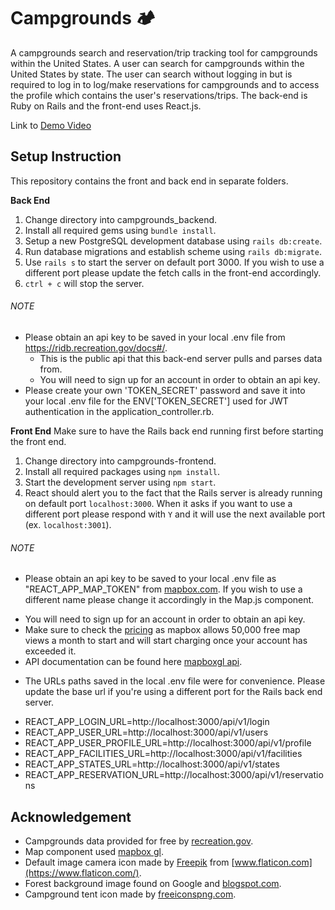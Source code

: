 # Campgrounds 🏕
A campgrounds search and reservation/trip tracking tool for campgrounds within the United States. A user can search for campgrounds within the United States by state. The user can search without logging in but is required to log in to log/make reservations for campgrounds and to access the profile which contains the user's reservations/trips. The back-end is Ruby on Rails and the front-end uses React.js.

Link to [Demo Video](https://youtu.be/W-MtbtqQpCY)

## Setup Instruction
This repository contains the front and back end in separate folders.

**Back End**
1. Change directory into campgrounds_backend.
2. Install all required gems using `bundle install`.
3. Setup a new PostgreSQL development database using `rails db:create`.
4. Run database migrations and establish scheme using `rails db:migrate`.
5. Use `rails s` to start the server on default port 3000. If you wish to use a different port please update the fetch calls in the front-end accordingly.
6. `ctrl + c` will stop the server.

###### NOTE
* Please obtain an api key to be saved in your local .env file from https://ridb.recreation.gov/docs#/.
  - This is the public api that this back-end server pulls and parses data from.
  - You will need to sign up for an account in order to obtain an api key.
* Please create your own 'TOKEN_SECRET' password and save it into your local .env file for the ENV['TOKEN_SECRET'] used for JWT authentication in the application_controller.rb.

**Front End**
Make sure to have the Rails back end running first before starting the front end.

1. Change directory into campgrounds-frontend.
2. Install all required packages using `npm install`.
3. Start the development server using `npm start`.
4. React should alert you to the fact that the Rails server is already running on default port `localhost:3000`. When it asks if you want to use a different port please respond with `Y` and it will use the next available port (ex. `localhost:3001`).

###### NOTE
* Please obtain an api key to be saved to your local .env file as "REACT_APP_MAP_TOKEN" from [mapbox.com](https://www.mapbox.com/). If you wish to use a different name please change it accordingly in the Map.js component.
- You will need to sign up for an account in order to obtain an api key.
- Make sure to check the [pricing](https://www.mapbox.com/pricing/) as mapbox allows 50,000 free map views a month to start and will start charging once your account has exceeded it.
- API documentation can be found here [mapboxgl api](https://docs.mapbox.com/mapbox-gl-js/api/).
* The URLs paths saved in the local .env file were for convenience. Please update the base url if you're using a different port for the Rails back end server.
- REACT_APP_LOGIN_URL=http://localhost:3000/api/v1/login
- REACT_APP_USER_URL=http://localhost:3000/api/v1/users
- REACT_APP_USER_PROFILE_URL=http://localhost:3000/api/v1/profile
- REACT_APP_FACILITIES_URL=http://localhost:3000/api/v1/facilities
- REACT_APP_STATES_URL=http://localhost:3000/api/v1/states
- REACT_APP_RESERVATION_URL=http://localhost:3000/api/v1/reservations

## Acknowledgement
* Campgrounds data provided for free by [recreation.gov](https://ridb.recreation.gov/docs#/).
* Map component used [mapbox gl](https://docs.mapbox.com/mapbox-gl-js/api/).
* Default image camera icon made by [Freepik](https://www.freepik.com/) from [www.flaticon.com](https://www.flaticon.com/).
* Forest background image found on Google and [blogspot.com](https://newmobilephonephotos.blogspot.com/2018/07/green-tree-hd-background-pictures.html).
* Campground tent icon made by [freeiconspng.com](https://www.freeiconspng.com/img/13522).
